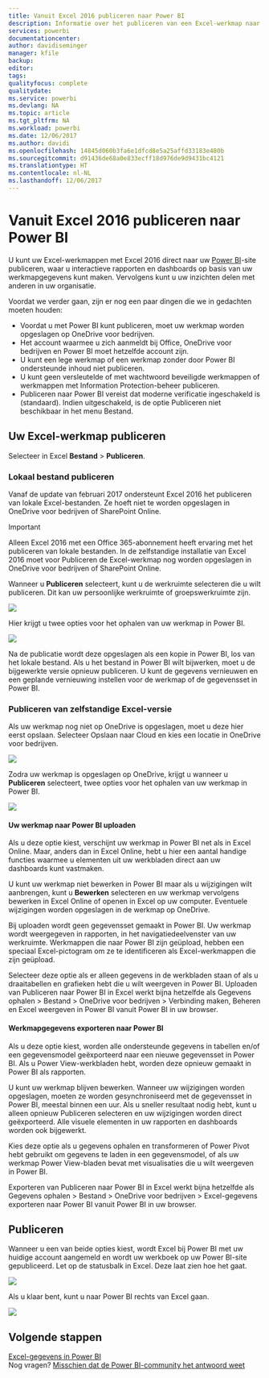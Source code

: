 ```yaml
---
title: Vanuit Excel 2016 publiceren naar Power BI
description: Informatie over het publiceren van een Excel-werkmap naar uw Power BI-site.
services: powerbi
documentationcenter: 
author: davidiseminger
manager: kfile
backup: 
editor: 
tags: 
qualityfocus: complete
qualitydate: 
ms.service: powerbi
ms.devlang: NA
ms.topic: article
ms.tgt_pltfrm: NA
ms.workload: powerbi
ms.date: 12/06/2017
ms.author: davidi
ms.openlocfilehash: 14845d060b3fa6e1dfcd8e5a25affd33183e480b
ms.sourcegitcommit: d91436de68a0e833ecff18d976de9d9431bc4121
ms.translationtype: HT
ms.contentlocale: nl-NL
ms.lasthandoff: 12/06/2017
---
```

# <a name="publish-to-power-bi-from-excel-2016"></a>Vanuit Excel 2016 publiceren naar Power BI
U kunt uw Excel-werkmappen met Excel 2016 direct naar uw [Power BI](https://powerbi.microsoft.com)-site publiceren, waar u interactieve rapporten en dashboards op basis van uw werkmapgegevens kunt maken. Vervolgens kunt u uw inzichten delen met anderen in uw organisatie.

Voordat we verder gaan, zijn er nog een paar dingen die we in gedachten moeten houden:

* Voordat u met Power BI kunt publiceren, moet uw werkmap worden opgeslagen op OneDrive voor bedrijven.
* Het account waarmee u zich aanmeldt bij Office, OneDrive voor bedrijven en Power BI moet hetzelfde account zijn.
* U kunt een lege werkmap of een werkmap zonder door Power BI ondersteunde inhoud niet publiceren.
* U kunt geen versleutelde of met wachtwoord beveiligde werkmappen of werkmappen met Information Protection-beheer publiceren.
* Publiceren naar Power BI vereist dat moderne verificatie ingeschakeld is (standaard). Indien uitgeschakeld, is de optie Publiceren niet beschikbaar in het menu Bestand.

## <a name="to-publish-your-excel-workbook"></a>Uw Excel-werkmap publiceren
Selecteer in Excel **Bestand** > **Publiceren**.

### <a name="local-file-publishing"></a>Lokaal bestand publiceren
Vanaf de update van februari 2017 ondersteunt Excel 2016 het publiceren van lokale Excel-bestanden. Ze hoeft niet te worden opgeslagen in OneDrive voor bedrijven of SharePoint Online.

> [!IMPORTANT]
> Alleen Excel 2016 met een Office 365-abonnement heeft ervaring met het publiceren van lokale bestanden. In de zelfstandige installatie van Excel 2016 moet voor Publiceren de Excel-werkmap nog worden opgeslagen in OneDrive voor bedrijven of SharePoint Online.
> 
> 

Wanneer u **Publiceren** selecteert, kunt u de werkruimte selecteren die u wilt publiceren. Dit kan uw persoonlijke werkruimte of groepswerkruimte zijn.

![](media/service-publish-from-excel/pbi_choose_workspace.png)

Hier krijgt u twee opties voor het ophalen van uw werkmap in Power BI.

![](media/service-publish-from-excel/pbi_uploadexport3.png)

Na de publicatie wordt deze opgeslagen als een kopie in Power BI, los van het lokale bestand. Als u het bestand in Power BI wilt bijwerken, moet u de bijgewerkte versie opnieuw publiceren. U kunt de gegevens vernieuwen en een geplande vernieuwing instellen voor de werkmap of de gegevensset in Power BI.

### <a name="publishing-from-excel-standalone"></a>Publiceren van zelfstandige Excel-versie
Als uw werkmap nog niet op OneDrive is opgeslagen, moet u deze hier eerst opslaan. Selecteer Opslaan naar Cloud en kies een locatie in OneDrive voor bedrijven.

![](media/service-publish-from-excel/pbi_savetoonedrive2.png)

Zodra uw werkmap is opgeslagen op OneDrive, krijgt u wanneer u **Publiceren** selecteert, twee opties voor het ophalen van uw werkmap in Power BI.

![](media/service-publish-from-excel/pbi_uploadexport2.png)

#### <a name="upload-your-workbook-to-power-bi"></a>Uw werkmap naar Power BI uploaden
Als u deze optie kiest, verschijnt uw werkmap in Power BI net als in Excel Online. Maar, anders dan in Excel Online, hebt u hier een aantal handige functies waarmee u elementen uit uw werkbladen direct aan uw dashboards kunt vastmaken.

U kunt uw werkmap niet bewerken in Power BI maar als u wijzigingen wilt aanbrengen, kunt u **Bewerken** selecteren en uw werkmap vervolgens bewerken in Excel Online of openen in Excel op uw computer. Eventuele wijzigingen worden opgeslagen in de werkmap op OneDrive.

Bij uploaden wordt geen gegevensset gemaakt in Power BI. Uw werkmap wordt weergegeven in rapporten, in het navigatiedeelvenster van uw werkruimte. Werkmappen die naar Power BI zijn geüpload, hebben een speciaal Excel-pictogram om ze te identificeren als Excel-werkmappen die zijn geüpload.

Selecteer deze optie als er alleen gegevens in de werkbladen staan of als u draaitabellen en grafieken hebt die u wilt weergeven in Power BI.
Uploaden van Publiceren naar Power BI in Excel werkt bijna hetzelfde als Gegevens ophalen > Bestand > OneDrive voor bedrijven > Verbinding maken, Beheren en Excel weergeven in Power BI vanuit Power BI in uw browser.

#### <a name="export-workbook-data-to-power-bi"></a>Werkmapgegevens exporteren naar Power BI
Als u deze optie kiest, worden alle ondersteunde gegevens in tabellen en/of een gegevensmodel geëxporteerd naar een nieuwe gegevensset in Power BI. Als u Power View-werkbladen hebt, worden deze opnieuw gemaakt in Power BI als rapporten.

U kunt uw werkmap blijven bewerken. Wanneer uw wijzigingen worden opgeslagen, moeten ze worden gesynchroniseerd met de gegevensset in Power BI, meestal binnen een uur. Als u sneller resultaat nodig hebt, kunt u alleen opnieuw Publiceren selecteren en uw wijzigingen worden direct geëxporteerd. Alle visuele elementen in uw rapporten en dashboards worden ook bijgewerkt.

Kies deze optie als u gegevens ophalen en transformeren of Power Pivot hebt gebruikt om gegevens te laden in een gegevensmodel, of als uw werkmap Power View-bladen bevat met visualisaties die u wilt weergeven in Power BI.

Exporteren van Publiceren naar Power BI in Excel werkt bijna hetzelfde als Gegevens ophalen > Bestand > OneDrive voor bedrijven > Excel-gegevens exporteren naar Power BI vanuit Power BI in uw browser.

## <a name="publishing"></a>Publiceren
Wanneer u een van beide opties kiest, wordt Excel bij Power BI met uw huidige account aangemeld en wordt uw werkboek op uw Power BI-site gepubliceerd. Let op de statusbalk in Excel. Deze laat zien hoe het gaat.

![](media/service-publish-from-excel/pbi_publishingstatus.png)

Als u klaar bent, kunt u naar Power BI rechts van Excel gaan.

![](media/service-publish-from-excel/pbi_gotopbi.png)

## <a name="next-steps"></a>Volgende stappen
[Excel-gegevens in Power BI](service-excel-workbook-files.md)  
Nog vragen? [Misschien dat de Power BI-community het antwoord weet](http://community.powerbi.com/)


